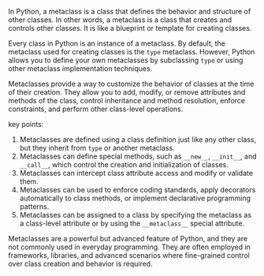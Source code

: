 In Python, a metaclass is a class that defines the behavior and structure of other classes. In other words, a metaclass is a class that creates and controls other classes. It is like a blueprint or template for creating classes.

Every class in Python is an instance of a metaclass. By default, the metaclass used for creating classes is the `type` metaclass. However, Python allows you to define your own metaclasses by subclassing `type` or using other metaclass implementation techniques.

Metaclasses provide a way to customize the behavior of classes at the time of their creation. They allow you to add, modify, or remove attributes and methods of the class, control inheritance and method resolution, enforce constraints, and perform other class-level operations.

key points:
1. Metaclasses are defined using a class definition just like any other class, but they inherit from `type` or another metaclass.
2. Metaclasses can define special methods, such as `__new__`, `__init__`, and `__call__`, which control the creation and initialization of classes.
3. Metaclasses can intercept class attribute access and modify or validate them.
4. Metaclasses can be used to enforce coding standards, apply decorators automatically to class methods, or implement declarative programming patterns.
5. Metaclasses can be assigned to a class by specifying the metaclass as a class-level attribute or by using the `__metaclass__` special attribute.

Metaclasses are a powerful but advanced feature of Python, and they are not commonly used in everyday programming. They are often employed in frameworks, libraries, and advanced scenarios where fine-grained control over class creation and behavior is required.